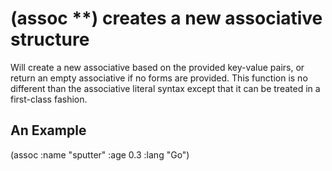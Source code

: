 # (assoc <key value>**) creates a new associative structure
Will create a new associative based on the provided key-value pairs, or return an empty associative if no forms are provided. This function is no different than the associative literal syntax except that it can be treated in a first-class fashion.

## An Example

  (assoc
    :name "sputter"
    :age  0.3
    :lang "Go")
